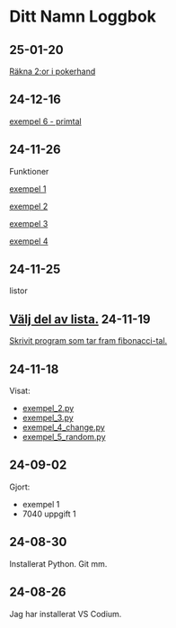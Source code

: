 Ditt Namn Loggbok
==================
25-01-20
----------

[Räkna 2:or i pokerhand](7100_listor/exempel_8_count.py)

24-12-16
-----------
[exempel 6 - primtal](7080_funktioner/ex_6_primtal.py)

24-11-26
-----------
Funktioner

[exempel 1](7080_funktioner/ex_1.py)

[exempel 2](7080_funktioner/ex_2.py)

[exempel 3](7080_funktioner/ex_3.py)

[exempel 4](7080_funktioner/ex_4.py)

24-11-25
-----------
listor

[Välj del av lista.](7100_listor/exempel_7_slice.py)
24-11-19
---------
[Skrivit program som tar fram fibonacci-tal.](7100_listor/fibonacci.py)

24-11-18
------------
Visat:

* [exempel_2.py](7100_listor/exempel_2.py)
* [exempel_3.py](7100_listor/exempel_3.py)
* [exempel_4_change.py](7100_listor/exempel_4_change.py)
* [exempel_5_random.py](7100_listor/exempel_5_random.py)

24-09-02
--------
Gjort:

* exempel 1
* 7040 uppgift 1

24-08-30
---------
Installerat Python. Git mm.

24-08-26
-------------
Jag har installerat VS Codium.